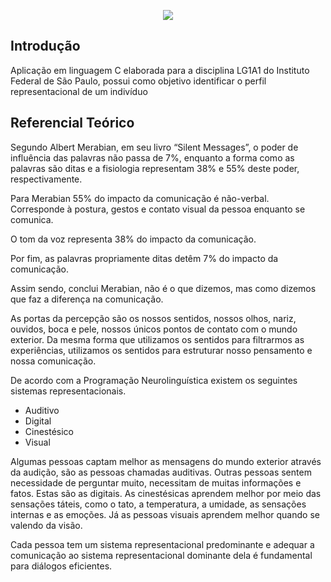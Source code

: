 <p align="center">
  <img ![perfil-representacional](img src="https://user-images.githubusercontent.com/55500140/81477347-ca910600-91ed-11ea-85c8-64ea1ba5987d.jpg")/>
</p>


## Introdução 

Aplicação em linguagem C elaborada para a disciplina LG1A1 do Instituto Federal de São Paulo, possui como objetivo identificar o perfil representacional de um indivíduo

## Referencial Teórico

Segundo Albert Merabian, em seu livro “Silent Messages”, o poder de influência das palavras não passa de 7%, enquanto a forma como as palavras são ditas e a fisiologia representam 38% e 55% deste poder, respectivamente.

Para Merabian 55% do impacto da comunicação é não-verbal. Corresponde à postura, gestos e contato visual da pessoa enquanto se comunica.

O tom da voz representa 38% do impacto da comunicação.

Por fim, as palavras propriamente ditas detêm 7% do impacto da comunicação.

Assim sendo, conclui Merabian, não é o que dizemos, mas como dizemos que faz a diferença na comunicação.

As portas da percepção são os nossos sentidos, nossos olhos, nariz, ouvidos, boca e pele, nossos únicos pontos de contato com o mundo exterior. Da mesma forma que utilizamos os sentidos para filtrarmos as experiências, utilizamos os sentidos para estruturar nosso pensamento e nossa comunicação.

De acordo com a Programação Neurolinguística existem os seguintes sistemas representacionais.

- Auditivo
- Digital
- Cinestésico
- Visual

Algumas pessoas captam melhor as mensagens do mundo exterior através da audição, são as pessoas chamadas auditivas.
Outras pessoas sentem necessidade de perguntar muito, necessitam de muitas informações e fatos. Estas são as digitais.
As cinestésicas aprendem melhor por meio das sensações táteis, como o tato, a temperatura, a umidade, as sensações internas e as emoções.
Já as pessoas visuais aprendem melhor quando se valendo da visão.

Cada pessoa tem um sistema representacional predominante e adequar a comunicação ao sistema representacional dominante dela é fundamental para diálogos eficientes.

